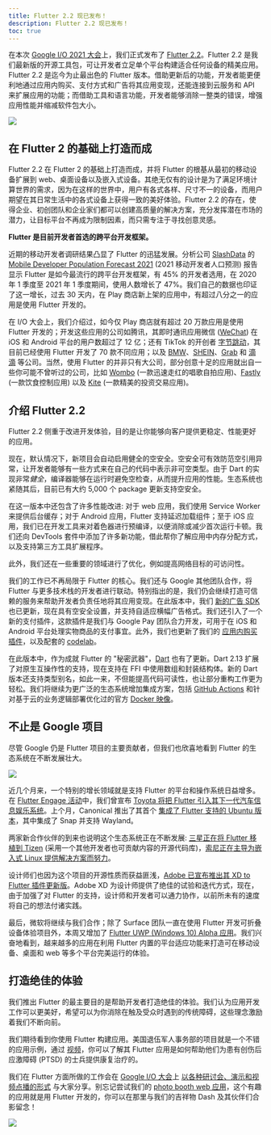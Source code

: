 ```yaml
---
title: Flutter 2.2 现已发布！
description: Flutter 2.2 现已发布！
toc: true
---
```


在本次 [Google I/O 2021 大会](https://mp.weixin.qq.com/s/S1GZdQdwcdZKIbBY_FlzJQ)上，我们正式发布了 [Flutter 2.2](https://docs.flutter.cn/whats-new)。Flutter 2.2 是我们最新版的开源工具包，可让开发者立足单个平台构建适合任何设备的精美应用。Flutter 2.2 是迄今为止最出色的 Flutter 版本。借助更新后的功能，开发者能更便利地通过应用内购买、支付方式和广告将其应用变现，还能连接到云服务和 API 来扩展应用的功能；而借助工具和语言功能，开发者能够消除一整类的错误，增强应用性能并缩减软件包大小。

![]({{site.flutter-files-cn}}/posts/images/2021/05/zC30Hx.png)

## **在 Flutter 2 的基础上打造而成**

Flutter 2.2 在 Flutter 2 的基础上打造而成，并将 Flutter 的根基从最初的移动设备扩展到 web、桌面设备以及嵌入式设备。其绝无仅有的设计是为了满足环境计算世界的需求，因为在这样的世界中，用户有各式各样、尺寸不一的设备，而用户期望在其日常生活中的各式设备上获得一致的美好体验。Flutter 2.2 的存在，使得企业、初创团队和企业家们都可以创建高质量的解决方案，充分发挥潜在市场的潜力，让目标平台不再成为限制因素，而只需专注于寻找创意灵感。

**Flutter 是目前开发者首选的跨平台开发框架。**

近期的移动开发者调研结果凸显了 Flutter 的迅猛发展。分析公司 [SlashData](https://www.slashdata.co/) 的 [Mobile Developer Population Forecast 2021](https://www.slashdata.co/reports/?category=mobile-desktop) (2021 移动开发者人口预测) 报告显示 Flutter 是如今最流行的跨平台开发框架，有 45% 的开发者选用，在 2020 年 1 季度至 2021 年 1 季度期间，使用人数增长了 47%。我们自己的数据也印证了这一增长，过去 30 天内，在 Play 商店新上架的应用中，有超过八分之一的应用是使用 Flutter 开发的。

在 I/O 大会上，我们介绍过，如今仅 Play 商店就有超过 20 万款应用是使用 Flutter 开发的；开发这些应用的公司如腾讯，其即时通讯应用微信 ([WeChat](https://apps.apple.com/us/app/wechat/id414478124)) 在 iOS 和 Android 平台的用户数超过了 12 亿；还有 TikTok 的开创者 [字节跳动](https://www.bytedance.com/en/products/)，其目前已经使用 Flutter 开发了 70 款不同应用；以及 [BMW](https://www.press.bmwgroup.com/global/article/detail/T0328610EN/the-my-bmw-app:-new-features-and-tech-insights-for-march-2021?language=en)、[SHEIN](https://apps.apple.com/app/id878577184)、[Grab](https://apps.apple.com/app/id647268330) 和 [滴滴](https://play.google.com/store/apps/details?id=com.xiaojukeji.didi.global.customer&hl=None) 等公司。当然，使用 Flutter 的并非只有大公司，部分创意十足的应用就出自一些你可能不曾听过的公司，比如 [Wombo](https://play.google.com/store/apps/details?id=com.womboai.wombo&hl=None) (一款迅速走红的唱歌自拍应用)、[Fastly](https://play.google.com/store/apps/details?id=de.fastic.app&hl=None) (一款饮食控制应用) 以及 [Kite](https://play.google.com/store/apps/details?id=com.zerodha.kite3&hl=None) (一款精美的投资交易应用)。

## **介绍 Flutter 2.2**

Flutter 2.2 侧重于改进开发体验，目的是让你能够向客户提供更稳定、性能更好的应用。

现在，默认情况下，新项目会自动启用健全的空安全。空安全可有效防范空引用异常，让开发者能够有一些方式来在自己的代码中表示非可空类型。由于 Dart 的实现非常*健全*，编译器能够在运行时避免空检查，从而提升应用的性能。生态系统也紧随其后，目前已有大约 5,000 个 package 更新支持空安全。

在这一版本中还包含了许多性能改进: 对于 web 应用，我们使用 Service Worker 来提供后台缓存；对于 Android 应用，Flutter 支持延迟加载组件；至于 iOS 应用，我们已在开发工具来对着色器进行预编译，以便消除或减少首次运行卡顿。我们还向 DevTools 套件中添加了许多新功能，借此帮你了解应用中内存分配方式，以及支持第三方工具扩展程序。

此外，我们还在一些重要的领域进行了优化，例如提高网络目标的可访问性。

我们的工作已不再局限于 Flutter 的核心。我们还与 Google 其他团队合作，将 Flutter 与更多技术栈的开发者进行联动。特别指出的是，我们仍会继续打造可信赖的服务来帮助开发者负责任地将其应用变现。在此版本中，我们 [新的广告 SDK](https://developers.google.cn/admob/flutter/quick-start) 也已更新，现在具有空安全设置，并支持自适应横幅广告格式。我们还引入了一个新的支付插件，这款插件是我们与 Google Pay 团队合力开发，可用于在 iOS 和 Android 平台处理实物商品的支付事宜。此外，我们也更新了我们的 [应用内购买插件](https://pub.flutter-io.cn/packages/in_app_purchase)，以及配套的 [codelab](https://codelabs.developers.google.com/codelabs/flutter-in-app-purchases#0)。

在此版本中，作为成就 Flutter 的 "秘密武器"，[Dart](https://dart.cn/) 也有了更新。Dart 2.13 扩展了对原生互操作性的支持，现在支持在 FFI 中使用数组和封装结构体。新的 Dart 版本还支持类型别名，如此一来，不但能提高代码可读性，也让部分重构工作更为轻松。我们将继续为更广泛的生态系统增加集成方案，包括 [GitHub Actions](https://github.com/marketplace/actions/setup-dart-sdk) 和针对基于云的业务逻辑部署优化过的官方 [Docker 映像](https://hub.docker.com/_/dart)。

## **不止是 Google 项目**

尽管 Google 仍是 Flutter 项目的主要贡献者，但我们也欣喜地看到 Flutter 的生态系统在不断发展壮大。

![]({{site.flutter-files-cn}}/posts/images/2021/05/vulUJU.png)

近几个月来，一个特别的增长领域就是支持 Flutter 的平台和操作系统日益增多。在 [Flutter Engage 活动](https://flutter.cn/posts/flutter-engage-event-recap)中，我们曾宣布 [Toyota 将把 Flutter 引入其下一代汽车信息娱乐系统](https://flutter.cn/posts/seamless-multi-platform-app-development-with-flutter)。上个月，Canonical 推出了其首个 [集成了 Flutter 支持的 Ubuntu 版本](https://ubuntu.com/blog/ubuntu-21-04-is-here)，其中集成了 Snap 并支持 Wayland。

两家新合作伙伴的到来也说明这个生态系统正在不断发展: [三星正在将 Flutter 移植到 Tizen](https://github.com/flutter-tizen/flutter-tizen) (采用一个其他开发者也可贡献内容的开源代码库)，[索尼正在主导为嵌入式 Linux 提供解决方案而努力](https://github.com/sony/flutter-embedded-linux)。

设计师们也因为这个项目的开源性质而获益匪浅，[Adobe 已宣布推出其 XD to Flutter 插件更新版](https://flutter.cn/posts/announcing-xd-to-flutter-v2-0)。Adobe XD 为设计师提供了绝佳的试验和迭代方式，现在，由于加强了对 Flutter 的支持，设计师和开发者可以通力协作，以前所未有的速度将自己的想法付诸实践。

最后，微软将继续与我们合作；除了 Surface 团队一直在使用 Flutter 开发可折叠设备体验项目外，本周又增加了 [Flutter UWP (Windows 10) Alpha 应用](https://flutter.cn/desktop#windows-uwp)。我们兴奋地看到，越来越多的应用在利用 Flutter 内置的平台适应功能来打造可在移动设备、桌面和 web 等多个平台完美运行的体验。

## **打造绝佳的体验**

我们推出 Flutter 的最主要目的是帮助开发者打造绝佳的体验。我们认为应用开发工作可以更美好，希望可以为你消除在触及受众时遇到的传统障碍，这些理念激励着我们不断向前。

我们期待看到你使用 Flutter 构建应用。美国退伍军人事务部的项目就是一个不错的应用示例，通过 [视频](https://youtu.be/2S-KkvFuLWs)，你可以了解其 Flutter 应用是如何帮助他们为患有创伤后应激障碍 (PTSD) 的士兵提供康复治疗的。

我们在 Flutter 方面所做的工作会在 [Google I/O 大会](https://mp.weixin.qq.com/s/S1GZdQdwcdZKIbBY_FlzJQ)上 [以各种研讨会、演示和视频点播的形式](https://events.google.com/io/program/content?4=topic_flutter) 与大家分享。别忘记尝试我们的 [photo booth web 应用](https://photobooth.flutter.dev)，这个有趣的应用就是用 Flutter 开发的，你可以在那里与我们的吉祥物 Dash 及其伙伴们合影留念！

![]({{site.flutter-files-cn}}/posts/images/2021/05/r8Qxd4.png)
